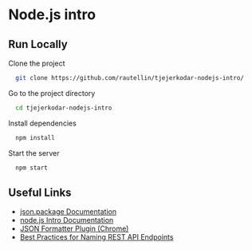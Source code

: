 # Node.js intro

## Run Locally

Clone the project

```bash
  git clone https://github.com/rautellin/tjejerkodar-nodejs-intro/
```

Go to the project directory

```bash
  cd tjejerkodar-nodejs-intro
```

Install dependencies

```bash
  npm install
```

Start the server

```bash
  npm start
```

## Useful Links

- [json.package Documentation](https://docs.npmjs.com/cli/v8/configuring-npm/package-json)
- [node.js Intro Documentation](https://nodejs.dev/learn/introduction-to-nodejs)
- [JSON Formatter Plugin (Chrome)](https://chrome.google.com/webstore/detail/json-formatter/bcjindcccaagfpapjjmafapmmgkkhgoa)
- [Best Practices for Naming REST API Endpoints](https://restfulapi.net/resource-naming/)

